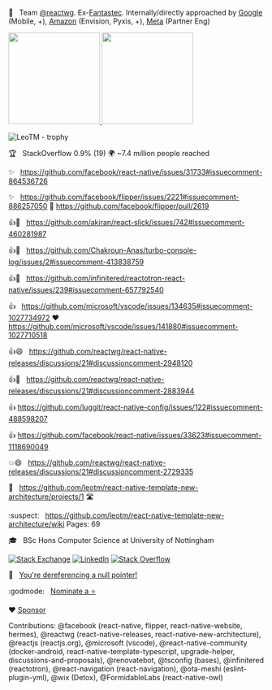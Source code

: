 💼 &nbsp; Team [@reactwg](https://github.com/reactwg/react-native-new-architecture). Ex-[Fantastec](https://www.linkedin.com/company/fantastecsport). Internally/directly approached by [Google](https://github.com/google) (Mobile, +), [Amazon](https://github.com/amzn) (Envision, Pyxis, +), [Meta](https://github.com/facebook) (Partner Eng)

<a href="#">
  <img height="180em" src="https://github-readme-stats.vercel.app/api?username=LeoTM&theme=dark&show_icons=true" />
  <img height="180em" src="https://github-readme-stats.vercel.app/api/top-langs/?username=LeoTM&theme=dark&layout=compact" />
</a>

![LeoTM - trophy](https://github-profile-trophy.vercel.app/?username=LeoTM&theme=onedark)

<!-- https://ileriayo.github.io/markdown-badges -->
<!-- Email? -->

🏆 &nbsp; StackOverflow 0.9% (19) 🌍 ~7.4 million people reached

✨ &nbsp; https://github.com/facebook/react-native/issues/31733#issuecomment-864536726

✨ &nbsp; https://github.com/facebook/flipper/issues/2221#issuecomment-886257050
🥁 https://github.com/facebook/flipper/pull/2619

👍🎉 &nbsp; https://github.com/akiran/react-slick/issues/742#issuecomment-460281987

👍🎉 &nbsp; https://github.com/Chakroun-Anas/turbo-console-log/issues/2#issuecomment-413838759

👍🚀 &nbsp; https://github.com/infinitered/reactotron-react-native/issues/239#issuecomment-657792540

👍 &nbsp; https://github.com/microsoft/vscode/issues/134635#issuecomment-1027734972
❤️ https://github.com/microsoft/vscode/issues/141880#issuecomment-1027710518

👍😄 &nbsp; https://github.com/reactwg/react-native-releases/discussions/21#discussioncomment-2948120

👍🎉 &nbsp; https://github.com/reactwg/react-native-releases/discussions/21#discussioncomment-2883944

👍 https://github.com/luggit/react-native-config/issues/122#issuecomment-488598207

👍 https://github.com/facebook/react-native/issues/33623#issuecomment-1118690049

💥😄 &nbsp; https://github.com/reactwg/react-native-releases/discussions/21#discussioncomment-2729335

🌱 &nbsp; https://github.com/leotm/react-native-template-new-architecture/projects/1 🛣️

:suspect: &nbsp; https://github.com/leotm/react-native-template-new-architecture/wiki Pages: 69

🎓 &nbsp; BSc Hons Computer Science at University of Nottingham

  <a href="https://stackexchange.com/users/1639128/leo"><img alt="Stack Exchange" src="https://img.shields.io/badge/StackExchange-%23ffffff.svg?style=for-the-badge&logo=StackExchange&logoColor=white"></a>
  <a href="https://www.linkedin.com/in/LeoTM/"><img alt="LinkedIn" src="https://img.shields.io/badge/LinkedIn-Leo%20T%20M-blue?style=flat-square&logo=linkedin"></a>
    <a href="https://stackoverflow.com/users/1998086/leo"><img alt="Stack Overflow" src="https://img.shields.io/badge/-Stackoverflow-FE7A16?style=for-the-badge&logo=stack-overflow&logoColor=white"></a>

🚫 &nbsp; [You're dereferencing a null pointer!](https://youtu.be/bLHL75H_VEM)

:godmode: &nbsp; [Nominate a ⭐](https://stars.github.com/nominate/)

❤️ [Sponsor](https://github.com/sponsors/leotm)

Contributions: @facebook (react-native, flipper, react-native-website, hermes), @reactwg (react-native-releases, react-native-new-architecture), @reactjs (reactjs.org), @microsoft (vscode), @react-native-community (docker-android, react-native-template-typescript, upgrade-helper, discussions-and-proposals), @renovatebot, @tsconfig (bases), @infinitered (reactotron), @react-navigation (react-navigation), @ota-meshi (eslint-plugin-yml), @wix (Detox), @FormidableLabs (react-native-owl)
